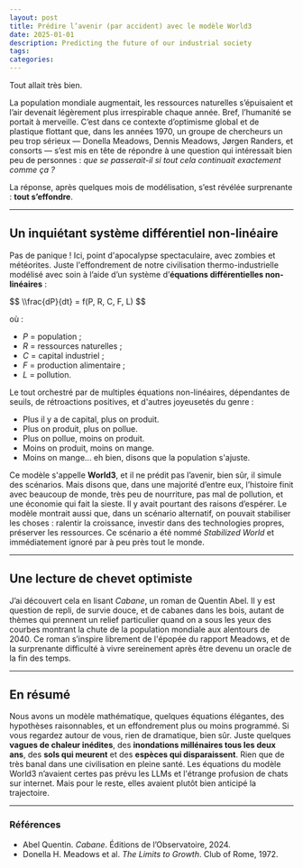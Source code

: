 ```yaml
---
layout: post
title: Prédire l’avenir (par accident) avec le modèle World3
date: 2025-01-01
description: Predicting the future of our industrial society
tags:
categories:
---
```


Tout allait très bien.

La population mondiale augmentait, les ressources naturelles s’épuisaient et l’air devenait légèrement plus irrespirable chaque année. Bref, l’humanité se portait à merveille. C’est dans ce contexte d’optimisme global et de plastique flottant que, dans les années 1970, un groupe de chercheurs un peu trop sérieux — Donella Meadows, Dennis Meadows, Jørgen Randers, et consorts — s’est mis en tête de répondre à une question qui intéressait bien peu de personnes : *que se passerait-il si tout cela continuait exactement comme ça ?*

La réponse, après quelques mois de modélisation, s’est révélée surprenante : **tout s’effondre**.

---

## Un inquiétant système différentiel non-linéaire

Pas de panique ! Ici, point d'apocalypse spectaculaire, avec zombies et météorites. Juste l'effondrement de notre civilisation thermo-industrielle modélisé avec soin à l’aide d’un système d’**équations différentielles non-linéaires** :

<p>
$$
\\frac{dP}{dt} = f(P, R, C, F, L)
$$
</p>

où :
- $P$ = population ;
- $R$ = ressources naturelles ;
- $C$ = capital industriel ;
- $F$ = production alimentaire ;
- $L$ = pollution.

Le tout orchestré par de multiples équations non-linéaires, dépendantes de seuils, de rétroactions positives, et d'autres joyeusetés du genre :

- Plus il y a de capital, plus on produit.  
- Plus on produit, plus on pollue.  
- Plus on pollue, moins on produit.  
- Moins on produit, moins on mange.  
- Moins on mange... eh bien, disons que la population s'ajuste.

Ce modèle s'appelle **World3**, et il ne prédit pas l’avenir, bien sûr, il simule des scénarios. Mais disons que, dans une majorité d’entre eux, l’histoire finit avec beaucoup de monde, très peu de nourriture, pas mal de pollution, et une économie qui fait la sieste. Il y avait pourtant des raisons d’espérer. Le modèle montrait aussi que, dans un scénario alternatif, on pouvait stabiliser les choses : ralentir la croissance, investir dans des technologies propres, préserver les ressources. Ce scénario a été nommé *Stabilized World* et immédiatement ignoré par à peu près tout le monde.

---

## Une lecture de chevet optimiste

J’ai découvert cela en lisant *Cabane*, un roman de Quentin Abel. Il y est question de repli, de survie douce, et de cabanes dans les bois, autant de thèmes qui prennent un relief particulier quand on a sous les yeux des courbes montrant la chute de la population mondiale aux alentours de 2040. Ce roman s’inspire librement de l'épopée du rapport Meadows, et de la surprenante difficulté à vivre sereinement après être devenu un oracle de la fin des temps.

---

## En résumé

Nous avons un modèle mathématique, quelques équations élégantes, des hypothèses raisonnables, et un effondrement plus ou moins programmé. Si vous regardez autour de vous, rien de dramatique, bien sûr. Juste quelques **vagues de chaleur inédites**, des **inondations millénaires tous les deux ans**, des **sols qui meurent** et des **espèces qui disparaissent**. Rien que de très banal dans une civilisation en pleine santé. Les équations du modèle World3 n’avaient certes pas prévu les LLMs et l'étrange profusion de chats sur internet. Mais pour le reste, elles avaient plutôt bien anticipé la trajectoire.

---

### Références

- Abel Quentin. *Cabane*. Éditions de l’Observatoire, 2024.  
- Donella H. Meadows et al. *The Limits to Growth*. Club of Rome, 1972.
